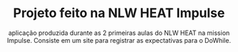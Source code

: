 <h1 align='center'> Projeto feito na NLW HEAT Impulse </h1>
<p align='center'> aplicação produzida durante as 2 primeiras aulas do NLW HEAT na mission Impulse. Consiste em um site para registrar as expectativas para o DoWhile. </p>
